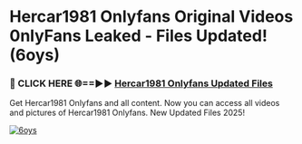 # Hercar1981 Onlyfans Original Videos 0nlyFans Leaked - Files Updated! (6oys)

<h3>🔴 CLICK HERE 🌐==►► <a href="https://tinyurl.com/2m67pmp6" rel="nofollow">Hercar1981 Onlyfans Updated Files</a></h3>

Get Hercar1981 Onlyfans and all content. Now you can access all videos and pictures of Hercar1981 Onlyfans. New Updated Files 2025!

[![6oys](https://i.imgur.com/H4QAA4z.gif)](https://tinyurl.com/2m67pmp6)